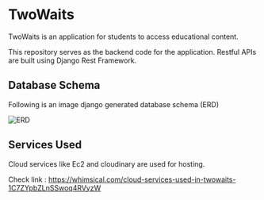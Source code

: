 # TwoWaits
TwoWaits is an application for students to access educational content.

This repository serves as the backend code for the application. Restful APIs are built using Django Rest Framework.

## Database Schema
Following is an image django generated database schema (ERD)

![ERD](https://res.cloudinary.com/twowaitsmedia/image/upload/v1642246055/README%20Media/erd_soyvzx.png)

## Services Used
Cloud services like Ec2 and cloudinary are used for hosting.

Check link : https://whimsical.com/cloud-services-used-in-twowaits-1C7ZYpbZLnSSwoq4RVyzW
